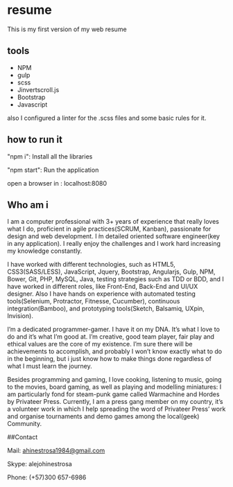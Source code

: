 # resume
This is my first version of my web resume

## tools

- NPM
- gulp
- scss
- Jinvertscroll.js
- Bootstrap
- Javascript


also I configured a linter for the .scss files and some basic rules for it.

## how to run it

"npm i": Install all the libraries

"npm start": Run the application

open a browser in : localhost:8080


## Who am i

I am a computer professional with 3+ years of experience that really loves what I do, proficient in agile
practices(SCRUM, Kanban), passionate for design and web development. I ́m detailed oriented software
engineer(key in any application). I really enjoy the challenges and I work hard increasing my knowledge constantly.

I have worked with different technologies, such as HTML5, CSS3(SASS/LESS), JavaScript, Jquery, Bootstrap, Angularjs,
Gulp, NPM, Bower, Git, PHP, MySQL, Java, testing strategies such as TDD or BDD, and I have worked in different roles,
like Front-End, Back-End and UI/UX designer. Also I have hands on experience with automated testing tools(Selenium,
Protractor, Fitnesse, Cucumber), continuous integration(Bamboo), and prototyping tools(Sketch, Balsamiq, UXpin,
Invision).

I’m a dedicated programmer-gamer. I have it on my DNA. It’s what I love to do and it’s what I’m good at. I’m creative,
good team player, fair play and ethical values are the core of my existence. I’m sure there will be achievements to
accomplish, and probably I won’t know exactly what to do in the beginning, but i just know how to make things done
regardless of what I must learn the journey.

Besides programming and gaming, I love cooking, listening to music, going to the movies, board gaming, as well as
playing and modelling miniatures: I am particularly fond for steam-punk game called Warmachine and Hordes by Privateer
Press. Currently, I am a press gang member on my country, it’s a volunteer work in which I help spreading the word of
Privateer Press’ work and organise tournaments and demo games among the local(geek) Community.

##Contact

Mail: ahinestrosa1984@gmail.com

Skype: alejohinestrosa

Phone: (+57)300 657-6986